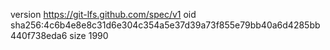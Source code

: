 version https://git-lfs.github.com/spec/v1
oid sha256:4c6b4e8e8c31d6e304c354a5e37d39a73f855e79bb40a6d4285bb440f738eda6
size 1990
